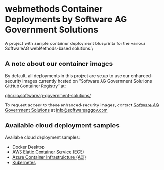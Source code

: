 # webmethods Container Deployments by Software AG Government Solutions 

A project with sample container deployment blueprints for the various SoftwareAG webMethods-based solutions.\\

## A note about our container images

By default, all deployments in this project are setup to use our enhanced-security images currently hosted on "Software AG Government Solutions GitHub Container Registry" at: 

[ghcr.io/softwareag-government-solutions/](https://github.com/orgs/softwareag-government-solutions/packages)

To request access to these enhanced-security images, contact [Software AG Government Solutions](https://www.softwareaggov.com/) at [info@softwareaggov.com](mailto:info@softwareaggov.com) 

## Available cloud deployment samples

Available cloud deployment samples:

- [Docker Desktop](./docker/README.md)
- [AWS Elatic Container Service (ECS)](./aws_ecs/README.md)
- [Azure Container Infrastruicture (ACI)](./azure_aci/README.md)
- [Kubernetes](./kubernetes/README.md)
